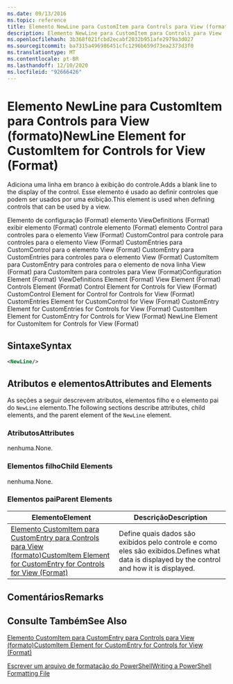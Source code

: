 ```yaml
---
ms.date: 09/13/2016
ms.topic: reference
title: Elemento NewLine para CustomItem para Controls para View (formato)
description: Elemento NewLine para CustomItem para Controls para View (formato)
ms.openlocfilehash: 3b368f021fcbd2ecabf2032b951afe2979a3d027
ms.sourcegitcommit: ba7315a496986451cfc1296b659d73ea2373d3f0
ms.translationtype: MT
ms.contentlocale: pt-BR
ms.lasthandoff: 12/10/2020
ms.locfileid: "92666426"
---
```

# <a name="newline-element-for-customitem-for-controls-for-view-format"></a><span data-ttu-id="6ebc5-103">Elemento NewLine para CustomItem para Controls para View (formato)</span><span class="sxs-lookup"><span data-stu-id="6ebc5-103">NewLine Element for CustomItem for Controls for View (Format)</span></span>

<span data-ttu-id="6ebc5-104">Adiciona uma linha em branco à exibição do controle.</span><span class="sxs-lookup"><span data-stu-id="6ebc5-104">Adds a blank line to the display of the control.</span></span> <span data-ttu-id="6ebc5-105">Esse elemento é usado ao definir controles que podem ser usados por uma exibição.</span><span class="sxs-lookup"><span data-stu-id="6ebc5-105">This element is used when defining controls that can be used by a view.</span></span>

<span data-ttu-id="6ebc5-106">Elemento de configuração (Format) elemento ViewDefinitions (Format) exibir elemento (Format) controle elemento (Format) elemento Control para controles para o elemento View (Format) CustomControl para controle para controles para o elemento View (Format) CustomEntries para CustomControl para o elemento View (Format) CustomEntry para CustomEntries para controles para o elemento View (Format) CustomItem para CustomEntry para controles para o elemento de nova linha View (Format) para CustomItem para controles para View (Format)</span><span class="sxs-lookup"><span data-stu-id="6ebc5-106">Configuration Element (Format) ViewDefinitions Element (Format) View Element (Format) Controls Element (Format) Control Element for Controls for View (Format) CustomControl Element for Control for Controls for View (Format) CustomEntries Element for CustomControl for View (Format) CustomEntry Element for CustomEntries for Controls for View (Format) CustomItem Element for CustomEntry for Controls for View (Format) NewLine Element for CustomItem for Controls for View (Format)</span></span>

## <a name="syntax"></a><span data-ttu-id="6ebc5-107">Sintaxe</span><span class="sxs-lookup"><span data-stu-id="6ebc5-107">Syntax</span></span>

```xml
<NewLine/>
```

## <a name="attributes-and-elements"></a><span data-ttu-id="6ebc5-108">Atributos e elementos</span><span class="sxs-lookup"><span data-stu-id="6ebc5-108">Attributes and Elements</span></span>

<span data-ttu-id="6ebc5-109">As seções a seguir descrevem atributos, elementos filho e o elemento pai do `NewLine` elemento.</span><span class="sxs-lookup"><span data-stu-id="6ebc5-109">The following sections describe attributes, child elements, and the parent element of the `NewLine` element.</span></span>

### <a name="attributes"></a><span data-ttu-id="6ebc5-110">Atributos</span><span class="sxs-lookup"><span data-stu-id="6ebc5-110">Attributes</span></span>

<span data-ttu-id="6ebc5-111">nenhuma.</span><span class="sxs-lookup"><span data-stu-id="6ebc5-111">None.</span></span>

### <a name="child-elements"></a><span data-ttu-id="6ebc5-112">Elementos filho</span><span class="sxs-lookup"><span data-stu-id="6ebc5-112">Child Elements</span></span>

<span data-ttu-id="6ebc5-113">nenhuma.</span><span class="sxs-lookup"><span data-stu-id="6ebc5-113">None.</span></span>

### <a name="parent-elements"></a><span data-ttu-id="6ebc5-114">Elementos pai</span><span class="sxs-lookup"><span data-stu-id="6ebc5-114">Parent Elements</span></span>

|<span data-ttu-id="6ebc5-115">Elemento</span><span class="sxs-lookup"><span data-stu-id="6ebc5-115">Element</span></span>|<span data-ttu-id="6ebc5-116">Descrição</span><span class="sxs-lookup"><span data-stu-id="6ebc5-116">Description</span></span>|
|-------------|-----------------|
|[<span data-ttu-id="6ebc5-117">Elemento CustomItem para CustomEntry para Controls para View (formato)</span><span class="sxs-lookup"><span data-stu-id="6ebc5-117">CustomItem Element for CustomEntry for Controls for View (Format)</span></span>](./customitem-element-for-customentry-for-controls-for-view-format.md)|<span data-ttu-id="6ebc5-118">Define quais dados são exibidos pelo controle e como eles são exibidos.</span><span class="sxs-lookup"><span data-stu-id="6ebc5-118">Defines what data is displayed by the control and how it is displayed.</span></span>|

## <a name="remarks"></a><span data-ttu-id="6ebc5-119">Comentários</span><span class="sxs-lookup"><span data-stu-id="6ebc5-119">Remarks</span></span>

## <a name="see-also"></a><span data-ttu-id="6ebc5-120">Consulte Também</span><span class="sxs-lookup"><span data-stu-id="6ebc5-120">See Also</span></span>

[<span data-ttu-id="6ebc5-121">Elemento CustomItem para CustomEntry para Controls para View (formato)</span><span class="sxs-lookup"><span data-stu-id="6ebc5-121">CustomItem Element for CustomEntry for Controls for View (Format)</span></span>](./customitem-element-for-customentry-for-controls-for-view-format.md)

[<span data-ttu-id="6ebc5-122">Escrever um arquivo de formatação do PowerShell</span><span class="sxs-lookup"><span data-stu-id="6ebc5-122">Writing a PowerShell Formatting File</span></span>](./writing-a-powershell-formatting-file.md)
